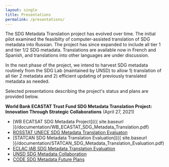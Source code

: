 ```yaml
---
layout: single
title: Presentations
permalink: /presentations/
---
```


The SDG Metadata Translation project has evolved over time. The initial pilot examined the feasibilty of computer-assisted translation of SDG metadata into Russian. The project has since expanded to include all tier 1 and tier 1/2 SDG metadata. Translations are available now in French and Spanish, and translations into other languages are under discussion.

In the next phase of the project, we intend to harvest SDG metadata routinely from the SDG Lab (maintained by UNSD) to allow 1) translation of all tier 2 metadata and 2) efficient updating of previously translated metadata as needed. 

Selected presentations describing the project's status and plans are provided below.

**World Bank ECASTAT Trust Fund SDG Metadata Translation Project: Innovation Through Strategic Collaborations** (April 27, 2021)
 * [WB ECATSAT SDG Metadata Project]({{ site.baseurl }}/documentation/WB_ECASTAT_SDG_Metadata_Translation.pdf)
 * [ROSSTAT UNECE SDG Metadata Translation Evaluaton](https://github.com/worldbank/sdg-metadata/edit/master/www/documentation/ROSSTAT_UNECE_SDG_Metadata_Translation_Evaluation.pdf)
 * [STATCAN SDG Metadata Translation Evaluation]({{ site.baseurl }}/documentation/STATCAN_SDG_Metadata_Translation_Evaluation.pdf)
 * [ECLAC IAB SDG Metadata Translation Evaluation](https://github.com/worldbank/sdg-metadata/edit/master/www/documentation/ECLAC_IAB_SDG_Metadata_Translation_Evaluation.pdf)
 * [UNSD SDG Metadata Collaboration](https://github.com/worldbank/sdg-metadata/edit/master/www/documentation/UNSD_WB_Metadata_Project_Collaboration.pdf)
 * [CODE SDG Metadata Future Plans](https://github.com/worldbank/sdg-metadata/edit/master/www/documentation/CODE_SDG_Metadata_Translation_Future_Plans.pdf)
